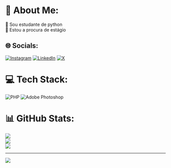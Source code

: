 # 💫 About Me:
🔭 Sou estudante de python<br>👯 Estou a procura de estágio<br>


## 🌐 Socials:
[![Instagram](https://img.shields.io/badge/Instagram-%23E4405F.svg?logo=Instagram&logoColor=white)](https://instagram.com/xsena7) [![LinkedIn](https://img.shields.io/badge/LinkedIn-%230077B5.svg?logo=linkedin&logoColor=white)](https://linkedin.com/in/https://www.linkedin.com/in/xsena7/) [![X](https://img.shields.io/badge/X-black.svg?logo=X&logoColor=white)](https://x.com/xsenaa7) 

# 💻 Tech Stack:
![PHP](https://img.shields.io/badge/php-%23777BB4.svg?style=for-the-badge&logo=php&logoColor=white) ![Adobe Photoshop](https://img.shields.io/badge/adobe%20photoshop-%2331A8FF.svg?style=for-the-badge&logo=adobe%20photoshop&logoColor=white)
# 📊 GitHub Stats:
![](https://github-readme-stats.vercel.app/api?username=xsena7&theme=dark&hide_border=false&include_all_commits=true&count_private=true)<br/>
![](https://github-readme-streak-stats.herokuapp.com/?user=xsena7&theme=dark&hide_border=false)<br/>
![](https://github-readme-stats.vercel.app/api/top-langs/?username=xsena7&theme=dark&hide_border=false&include_all_commits=true&count_private=true&layout=compact)

---
[![](https://visitcount.itsvg.in/api?id=xsena7&icon=2&color=12)](https://visitcount.itsvg.in)

<!-- Proudly created with GPRM ( https://gprm.itsvg.in ) -->